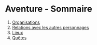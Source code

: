 # Aventure - Sommaire
1. [Organisations](./Organisations.md)
2. [Relations avec les autres personnages](./Relations.md)
3. [Lieux](./Lieux.md)
4. [Quêtes](./Quetes.md)